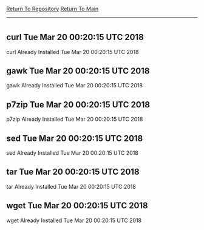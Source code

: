 [Return To Repository](https://github.com/deathbybandaid/piholeparser/)
[Return To Main](https://github.com/deathbybandaid/piholeparser/blob/master/RecentRunLogs/Mainlog.md)
____________________________________
# 
## curl Tue Mar 20 00:20:15 UTC 2018
curl Already Installed Tue Mar 20 00:20:15 UTC 2018
## gawk Tue Mar 20 00:20:15 UTC 2018
gawk Already Installed Tue Mar 20 00:20:15 UTC 2018
## p7zip Tue Mar 20 00:20:15 UTC 2018
p7zip Already Installed Tue Mar 20 00:20:15 UTC 2018
## sed Tue Mar 20 00:20:15 UTC 2018
sed Already Installed Tue Mar 20 00:20:15 UTC 2018
## tar Tue Mar 20 00:20:15 UTC 2018
tar Already Installed Tue Mar 20 00:20:15 UTC 2018
## wget Tue Mar 20 00:20:15 UTC 2018
wget Already Installed Tue Mar 20 00:20:15 UTC 2018
